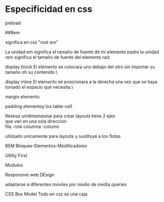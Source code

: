 # Especificidad en css

preload

##Rem

significa en css "root em" 

La unidad em significa el tamaño de fuente de mi elemento padre
la unidad rem significa el tamaño de fuente del elemento raíz 


display block 
El elemento se colocara uno debajo del otro sin importar su tamaño oh su contenido.\

display inline
El elemento se posicionara a la derecha una vez que se haya tomado el espacio que necesita.\

margin elemento


padding elementoy los table-cell

flexbox
unidimensional para crear layouts
tiene 2 ejes    
que van en una sola direccion  
fila -row
columna -column

utilizado unicamente para layouts y sustituye a los flotas


BEM
Bloques-Elementos-Modificadores

Utility First 

Modulos


Responsive
web DEsign

adaptarse a diferentes moviles por medio de media queries

CSS Box Model
Todo en css es una caja  
